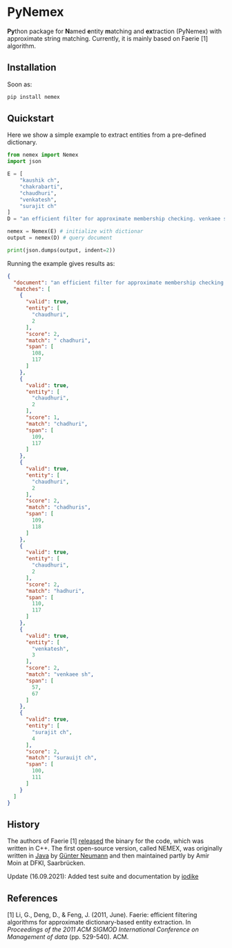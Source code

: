 # PyNemex 
**Py**thon package for **N**amed **e**ntity **m**atching and **ex**traction (PyNemex) with approximate string matching. Currently, it is mainly based on Faerie [1] algorithm.

## Installation
Soon as:
```bash
pip install nemex
```

## Quickstart
Here we show a simple example to extract entities from a pre-defined dictionary.
```python
from nemex import Nemex
import json

E = [
    "kaushik ch",
    "chakrabarti",
    "chaudhuri",
    "venkatesh",
    "surajit ch"
]
D = "an efficient filter for approximate membership checking. venkaee shga kamunshik kabarati, dong xin, surauijt chadhurisigmod."

nemex = Nemex(E) # initialize with dictionar
output = nemex(D) # query document

print(json.dumps(output, indent=2))
```
Running the example gives results as:

```json
{
  "document": "an efficient filter for approximate membership checking. venkaee shga kamunshik kabarati, dong xin, surauijt chadhurisigmod.",
  "matches": [
    {
      "valid": true,
      "entity": [
        "chaudhuri",
        2
      ],
      "score": 2,
      "match": " chadhuri",
      "span": [
        108,
        117
      ]
    },
    {
      "valid": true,
      "entity": [
        "chaudhuri",
        2
      ],
      "score": 1,
      "match": "chadhuri",
      "span": [
        109,
        117
      ]
    },
    {
      "valid": true,
      "entity": [
        "chaudhuri",
        2
      ],
      "score": 2,
      "match": "chadhuris",
      "span": [
        109,
        118
      ]
    },
    {
      "valid": true,
      "entity": [
        "chaudhuri",
        2
      ],
      "score": 2,
      "match": "hadhuri",
      "span": [
        110,
        117
      ]
    },
    {
      "valid": true,
      "entity": [
        "venkatesh",
        3
      ],
      "score": 2,
      "match": "venkaee sh",
      "span": [
        57,
        67
      ]
    },
    {
      "valid": true,
      "entity": [
        "surajit ch",
        4
      ],
      "score": 2,
      "match": "surauijt ch",
      "span": [
        100,
        111
      ]
    }
  ]
}
```

## History
The authors of Faerie [1] [released](https://dongdeng.github.io/code/faerie.tar.gz) the binary for the code, which was written in C++. The first open-source version, called NEMEX, was originally written in [Java](https://github.com/gueneumann/nemexa) by [Günter Neumann](https://www.dfki.de/~neumann/) and then maintained partly by Amir Moin at DFKI, Saarbrücken.

Update (16.09.2021): Added test suite and documentation by [iodike](https://github.com/iodike)

## References
[1] Li, G., Deng, D., & Feng, J. (2011, June). Faerie: efficient filtering algorithms for approximate dictionary-based entity extraction. In _Proceedings of the 2011 ACM SIGMOD International Conference on Management of data_ (pp. 529-540). ACM.
